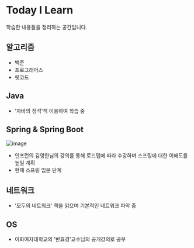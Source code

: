 # Today I Learn
학습한 내용들을 정리하는 공간입니다.

## 알고리즘
- 백준
- 프로그래머스
- 릿코드

## Java
- '자바의 정석'책 이용하여 학습 중

## Spring & Spring Boot
![image](https://user-images.githubusercontent.com/85913236/173125473-0a7bcabe-57f5-46fc-9e8c-ba50b89ece19.png)
- 인프런의 김영한님의 강의를 통해 로드맵에 따라 수강하며 스프링에 대한 이해도를 높일 계획
- 현재 스프링 입문 단계

## 네트워크
- '모두의 네트워크' 책을 읽으며 기본적인 네트워크 파악 중

## OS
- 이화여자대학교의 '반효경'교수님의 공개강의로 공부
